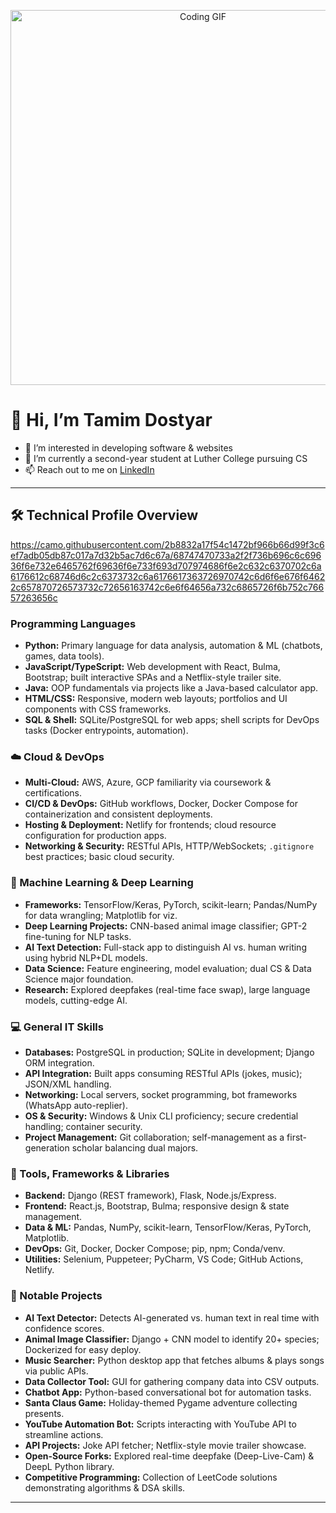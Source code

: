 <p align="center">
  <img src="https://media.giphy.com/media/3o7TKzqq5bQ9Vkz7aI/giphy.gif" alt="Coding GIF" width="600"/>
</p>

# 👋 Hi, I’m Tamim Dostyar
- 👀 I’m interested in developing software & websites  
- 🌱 I’m currently a second-year student at Luther College pursuing CS  
- 📫 Reach out to me on [LinkedIn](https://www.linkedin.com/in/ahmad-tamim-dostyar-447444223/)  

---

## 🛠️ Technical Profile Overview
https://camo.githubusercontent.com/2b8832a17f54c1472bf966b66d99f3c6ef7adb05db87c017a7d32b5ac7d6c67a/68747470733a2f2f736b696c6c69636f6e732e6465762f69636f6e733f693d707974686f6e2c632c6370702c6a6176612c68746d6c2c6373732c6a6176617363726970742c6d6f6e676f64622c657870726573732c72656163742c6e6f64656a732c6865726f6b752c76657263656c
### Programming Languages
- **Python:** Primary language for data analysis, automation & ML (chatbots, games, data tools).  
- **JavaScript/TypeScript:** Web development with React, Bulma, Bootstrap; built interactive SPAs and a Netflix-style trailer site.  
- **Java:** OOP fundamentals via projects like a Java-based calculator app.  
- **HTML/CSS:** Responsive, modern web layouts; portfolios and UI components with CSS frameworks.  
- **SQL & Shell:** SQLite/PostgreSQL for web apps; shell scripts for DevOps tasks (Docker entrypoints, automation).

### ☁️ Cloud & DevOps
- **Multi-Cloud:** AWS, Azure, GCP familiarity via coursework & certifications.  
- **CI/CD & DevOps:** GitHub workflows, Docker, Docker Compose for containerization and consistent deployments.  
- **Hosting & Deployment:** Netlify for frontends; cloud resource configuration for production apps.  
- **Networking & Security:** RESTful APIs, HTTP/WebSockets; `.gitignore` best practices; basic cloud security.

### 🤖 Machine Learning & Deep Learning
- **Frameworks:** TensorFlow/Keras, PyTorch, scikit-learn; Pandas/NumPy for data wrangling; Matplotlib for viz.  
- **Deep Learning Projects:** CNN-based animal image classifier; GPT-2 fine-tuning for NLP tasks.  
- **AI Text Detection:** Full-stack app to distinguish AI vs. human writing using hybrid NLP+DL models.  
- **Data Science:** Feature engineering, model evaluation; dual CS & Data Science major foundation.  
- **Research:** Explored deepfakes (real-time face swap), large language models, cutting-edge AI.

### 💻 General IT Skills
- **Databases:** PostgreSQL in production; SQLite in development; Django ORM integration.  
- **API Integration:** Built apps consuming RESTful APIs (jokes, music); JSON/XML handling.  
- **Networking:** Local servers, socket programming, bot frameworks (WhatsApp auto-replier).  
- **OS & Security:** Windows & Unix CLI proficiency; secure credential handling; container security.  
- **Project Management:** Git collaboration; self-management as a first-generation scholar balancing dual majors.

### 🔧 Tools, Frameworks & Libraries
- **Backend:** Django (REST framework), Flask, Node.js/Express.  
- **Frontend:** React.js, Bootstrap, Bulma; responsive design & state management.  
- **Data & ML:** Pandas, NumPy, scikit-learn, TensorFlow/Keras, PyTorch, Matplotlib.  
- **DevOps:** Git, Docker, Docker Compose; pip, npm; Conda/venv.  
- **Utilities:** Selenium, Puppeteer; PyCharm, VS Code; GitHub Actions, Netlify.

### 🚀 Notable Projects
- **AI Text Detector:** Detects AI-generated vs. human text in real time with confidence scores.  
- **Animal Image Classifier:** Django + CNN model to identify 20+ species; Dockerized for easy deploy.  
- **Music Searcher:** Python desktop app that fetches albums & plays songs via public APIs.  
- **Data Collector Tool:** GUI for gathering company data into CSV outputs.  
- **Chatbot App:** Python-based conversational bot for automation tasks.  
- **Santa Claus Game:** Holiday-themed Pygame adventure collecting presents.  
- **YouTube Automation Bot:** Scripts interacting with YouTube API to streamline actions.  
- **API Projects:** Joke API fetcher; Netflix-style movie trailer showcase.  
- **Open-Source Forks:** Explored real-time deepfake (Deep-Live-Cam) & DeepL Python library.  
- **Competitive Programming:** Collection of LeetCode solutions demonstrating algorithms & DSA skills.

---

<!---
TamimDostyar/TamimDostyar is ✨ special ✨ because it appears on your GitHub profile.
Feel free to click “Preview” to see how it looks!
--->
